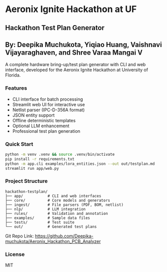 # Aeronix Ignite Hackathon at UF

## Hackathon Test Plan Generator

## By: Deepika Muchukota, Yiqiao Huang, Vaishnavi Vijayaraghaven, and Shree Varaa Mangai V

A complete hardware bring-up/test plan generator with CLI and web interface, developed for the Aeronix Ignite Hackathon at University of Florida.

### Features
- CLI interface for batch processing
- Streamlit web UI for interactive use
- Netlist parser (IPC-D-356A format)
- JSON entity support
- Offline deterministic templates
- Optional LLM enhancement
- Professional test plan generation

### Quick Start
```bash
python -m venv .venv && source .venv/bin/activate
pip install -r requirements.txt
python -m app.cli examples/lora_entities.json --out out/testplan.md
streamlit run app/web.py
```

### Project Structure
```
hackathon-testplan/
├── app/           # CLI and web interfaces
├── core/          # Core models and generators
├── ingest/        # File parsers (PDF, BOM, netlist)
├── nlp/           # LLM integration
├── rules/         # Validation and annotation
├── examples/      # Sample data files
├── tests/         # Test suite
└── out/           # Generated test plans
```

Git Repo Link:
https://github.com/Deepika-muchukota/Aeronix_Hackathon_PCB_Analyzer

### License
MIT

